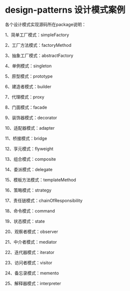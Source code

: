 # design-patterns 设计模式案例

各个设计模式实现源码所在package说明：

1、简单工厂模式：simpleFactory

2、工厂方法模式：factoryMethod

3、抽象工厂模式：abstractFactory

4、单例模式：singleton

5、原型模式：prototype

6、建造者模式：builder

7、代理模式：proxy

8、门面模式：facade

9、装饰器模式：decorator

10、适配器模式：adapter

11、桥接模式：bridge

12、享元模式：flyweight

13、组合模式：composite

14、委派模式：delegate

15、模板方法模式：templateMethod

16、策略模式：strategy

17、责任链模式：chainOfResponsibility

18、命令模式：command

19、状态模式：state

20、观察者模式：observer

21、中介者模式：mediator

22、迭代器模式：iterator

23、访问者模式：visitor

24、备忘录模式：memento

25、解释器模式：interpreter
